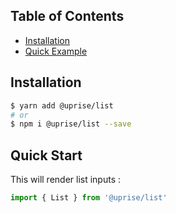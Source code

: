 ## Table of Contents

- [Installation](#installation)
- [Quick Example](#quick-start)

## Installation

```bash
$ yarn add @uprise/list 
# or
$ npm i @uprise/list --save
```

## Quick Start

This will render list inputs :

```javascript
import { List } from '@uprise/list'
```
